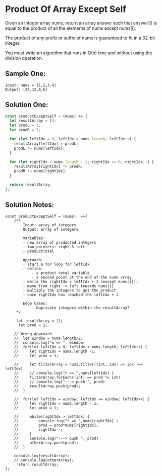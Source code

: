 # Product Of Array Except Self

Given an integer array nums, return an array answer such that answer[i] is equal to the product of all the elements of nums except nums[i].

The product of any prefix or suffix of nums is guaranteed to fit in a 32-bit integer.

You must write an algorithm that runs in O(n) time and without using the division operation.

## Sample One:

```
Input: nums = [1,2,3,4]
Output: [24,12,8,6]
```

## Solution One:

```js
const productExceptSelf = (nums) => {
  let resultArray = [];
  let prodL = 1;
  let prodR = 1;

  for (let leftIdx = 0; leftIdx < nums.length; leftIdx++) {
    resultArray[leftIdx] = prodL;
    prodL *= nums[leftIdx];
  }

  for (let rightIdx = nums.length - 1; rightIdx >= 0; rightIdx--) {
    resultArray[rightIdx] *= prodR;
    prodR *= nums[rightIdx];
  }

  return resultArray;
};
```

## Solution Notes:

```
const productExceptSelf = (nums)  =>{
    /**
        Input: array of integers
        Output: array of integers

        Variables:
        - new array of producted integers
        - two pointers: right & left
        - productTotal

        Approach:
        - start a for loop for leftIdx
        - define:
            - a product total variable
            - a second point at the end of the nums array
        - while the rightIdx > leftIdx + 1 (except nums[i]);
        - move from right -> left towards nums[i]
        - multiply the integers to get the product
        - once rightIdx has reached the leftIdx + 1

        Edge Cases:
            - Duplicate integers within the resultArray?
     */

     let resultArray = [];
      let prod = 1;

    // Wrong Approach
    //  let window = nums.length/2;
    //  console.log("w => ", window)
    //  for(let leftIdx = 0; leftIdx < nums.length; leftIdx++) {
    //     let rightIdx = nums.length -1;
    //     let prod = 1;

    //     let filterArray = nums.filter((int, idx) => idx !== leftIdx)
    //     // console.log("r => ",nums[leftIdx] )
    //     filterArray.forEach((int) => prod *= int)
    //     // console.log("---> push ", prod)
    //     resultArray.push(prod);
    //  }

    //  for(let leftIdx = window; leftIdx <= window; leftIdx++) {
    //     let rightIdx = nums.length - 1;
    //     let prod = 1;

    //     while(rightIdx > leftIdx) {
    //         console.log("l => ",nums[rightIdx] )
    //         prod = prod*nums[rightIdx];
    //         rightIdx--;
    //     }
    //     console.log("---> push ", prod)
    //     otherArray.push(prod);
    //  }

    console.log(resultArray);
    // console.log(otherArray);
     return resultArray;
};
```
